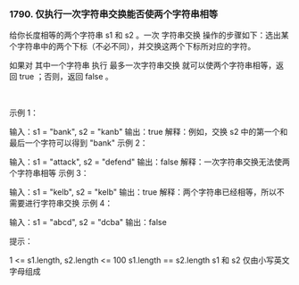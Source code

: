 ### 1790. 仅执行一次字符串交换能否使两个字符串相等

给你长度相等的两个字符串 s1 和 s2 。一次 字符串交换 操作的步骤如下：选出某个字符串中的两个下标（不必不同），并交换这两个下标所对应的字符。

如果对 其中一个字符串 执行 最多一次字符串交换 就可以使两个字符串相等，返回 true ；否则，返回 false 。

 

示例 1：

输入：s1 = "bank", s2 = "kanb"
输出：true
解释：例如，交换 s2 中的第一个和最后一个字符可以得到 "bank"
示例 2：

输入：s1 = "attack", s2 = "defend"
输出：false
解释：一次字符串交换无法使两个字符串相等
示例 3：

输入：s1 = "kelb", s2 = "kelb"
输出：true
解释：两个字符串已经相等，所以不需要进行字符串交换
示例 4：

输入：s1 = "abcd", s2 = "dcba"
输出：false
 

提示：

1 <= s1.length, s2.length <= 100
s1.length == s2.length
s1 和 s2 仅由小写英文字母组成
